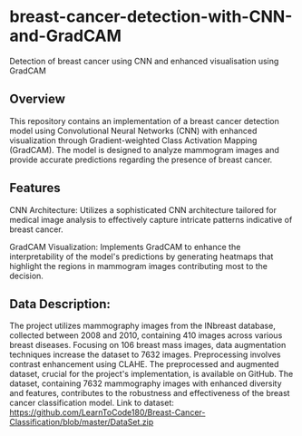 # breast-cancer-detection-with-CNN-and-GradCAM
Detection of breast cancer using CNN and enhanced visualisation using GradCAM
## Overview
This repository contains an implementation of a breast cancer detection model using Convolutional Neural Networks (CNN) with enhanced visualization through Gradient-weighted Class Activation Mapping (GradCAM). The model is designed to analyze mammogram images and provide accurate predictions regarding the presence of breast cancer.

## Features
CNN Architecture: Utilizes a sophisticated CNN architecture tailored for medical image analysis to effectively capture intricate patterns indicative of breast cancer.

GradCAM Visualization: Implements GradCAM to enhance the interpretability of the model's predictions by generating heatmaps that highlight the regions in mammogram images contributing most to the decision.

## Data Description:
The project utilizes mammography images from the INbreast database, collected between 2008 and 2010, containing 410 images across various breast diseases. Focusing on 106 breast mass images, data augmentation techniques increase the dataset to 7632 images. Preprocessing involves contrast enhancement using CLAHE. The preprocessed and augmented dataset, crucial for the project's implementation, is available on GitHub. The dataset, containing 7632 mammography images with enhanced diversity and features, contributes to the robustness and effectiveness of the breast cancer classification model.
Link to dataset: https://github.com/LearnToCode180/Breast-Cancer-Classification/blob/master/DataSet.zip
